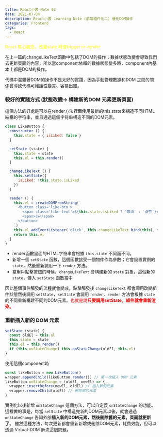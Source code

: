 ```yaml
---
title: React小書 Note 02
date: 2021-07-04
description: React小書 Learning Note (前端組件化二) 優化DOM操作
categories: Frontend
tags: 
  - React
---
```

<font color="yellow" >React 核心觀念，改變state 時會trigger re-render </font>

在上一篇的changeLikeText函數中包括了DOM的操作；數據狀態改變會導致我們去更新頁面的內容，所以當component依賴的數據狀態變多時，component內基本上都是DOM的操作。

代碼中混雜著DOM的操作不是太好的實踐，因為手動管理數據和DOM 之間的關係會導致代碼可維護性變差、容易出錯。

### 較好的實踐方式 (狀態改變-> 構建新的DOM 元素更新頁面)

這個方法的好處是可以在render方法裡面使用最新的this.state來構造不同HTML結構的字符串，並且通過這個字符串構造不同的DOM元素。

``` js
class LikeButton {
  constructor () {
    this.state = { isLiked: false }
  }

  setState (state) {
    this.state = state
    this.el = this.render()
  }

  changeLikeText () {
    this.setState({
      isLiked: !this.state.isLiked
    })
  }

  render () {
    this.el = createDOMFromString(`
      <button class='like-btn'>
        <span class='like-text'>${this.state.isLiked ? '取消' : '点赞'}</span>
        <span>👍</span>
      </button>
    `)
    this.el.addEventListener('click', this.changeLikeText.bind(this), false)
    return this.el
  }
}
```
* render函數里面的HTML字符串會根據 `this.state` 不同而不同。
* 新增一個 `setState` 函數，這個函數接受一個物件作為參數；它會設置實例的 `state`，然後重新調用一下 `render` 方法。
* 當用戶點擊按鈕的時候，`changeLikeText` 會構建新的 `state` 對象，這個新的`state`，傳入 `setState` 函數當中

因此整個事件觸發的流程就會變成，點擊觸發後 `changeLikeText` 都會調用改變組件狀態然後調用 `setState`，`setState` 會調用 `render`，`render` 方法會根據 `state` 的不同重新構建不同的DOM元素。<font color="#f00">也就是說**只要調用setState，組件就會重新渲染。**</font>

### 重新插入新的 DOM 元素
``` js
setState (state) {
  const oldEl = this.el
  this.state = state
  this.el = this.render()
  if (this.onStateChange) this.onStateChange(oldEl, this.el)
}
```
使用這個component時
``` js
const likeButton = new LikeButton()
wrapper.appendChild(likeButton.render()) // 第一次插入 DOM 元素
likeButton.onStateChange = (oldEl, newEl) => {
  wrapper.insertBefore(newEl, oldEl) // 插入新的元素
  wrapper.removeChild(oldEl) // 删除旧的元素
}
```
實例化以後新增 `onStateChange` 這個方法，可以自定義 `onStateChange` 的功能。這裡做的事是，每當 `setState` 中構造完新的DOM元素以後，就會通過 `onStateChange` 告知外部**插入新的DOM元素，然後刪除舊的元素，頁面就更新了**。
雖然這種方法，每次更新都會重新新增或刪除DOM元素，耗費效能，但可以透過 Virtual-DOM 解決這個問題。